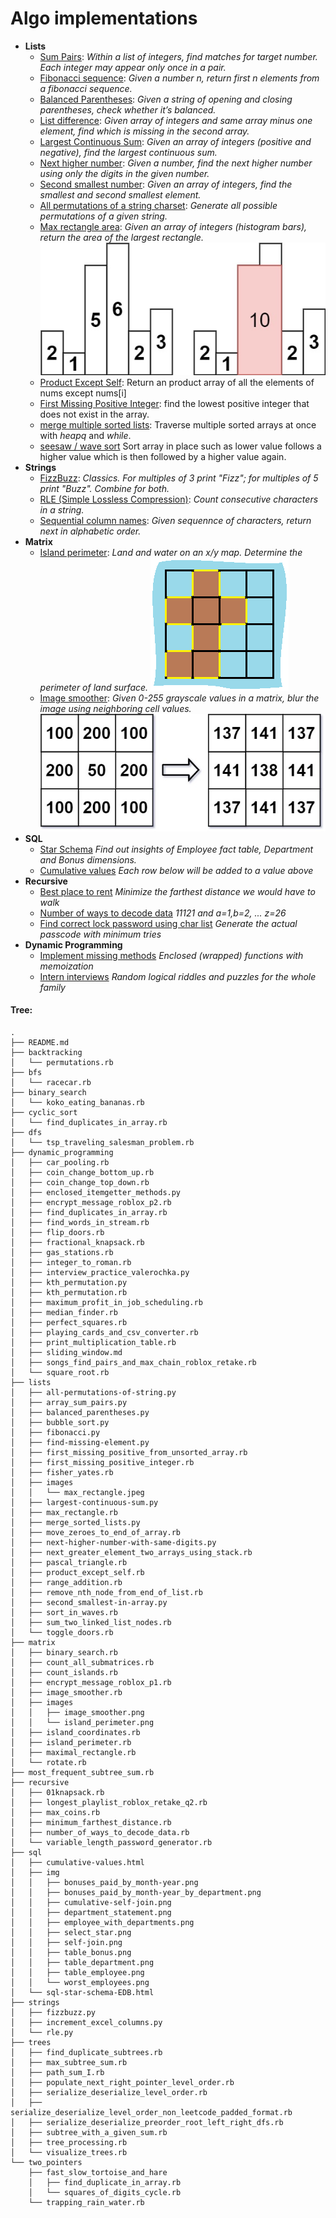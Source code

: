 # Algo implementations
- **Lists**
  * [Sum Pairs](lists/array_sum_pairs.py): 
    *Within a list of integers, find matches for target number. Each integer may appear only once in a pair.*
  * [Fibonacci sequence](lists/fibonacci.py):
    *Given a number n, return first n elements from a fibonacci sequence.*
  * [Balanced Parentheses](lists/balanced_parentheses.py):
    *Given a string of opening and closing parentheses, check whether it’s balanced.* 
  * [List difference](lists/find-missing-element.py):
    *Given array of integers and same array minus one element, find which is missing in the second array.* 
  * [Largest Continuous Sum](lists/largest-continuous-sum.py):
    *Given an array of integers (positive and negative), find the largest continuous sum.* 
  * [Next higher number](lists/next-higher-number-with-same-digits.py):
    *Given a number, find the next higher number using only the digits in the given number.*
  * [Second smallest number](lists/second_smallest-in-array.py):
    *Given an array of integers, find the smallest and second smallest element.*
  * [All permutations of a string charset](lists/all-permutations-of-string.py):
    *Generate all possible permutations of a given string.*
  * [Max rectangle area](lists/max_rectangle.rb):
    *Given an array of integers (histogram bars), return the area of the largest rectangle.*
    ![Max rectangle](lists/images/max_rectangle.jpeg)
  * [Product Except Self](lists/product_except_self.rb):
    Return an product array of all the elements of nums except nums[i]  
  * [First Missing Positive Integer](lists/first_missing_positive_integer.rb):
    find the lowest positive integer that does not exist in the array.  
  * [merge multiple sorted lists](lists/merge_sorted_lists.py):
    Traverse multiple sorted arrays at once with *heapq* and _while_.  
  * [seesaw / wave sort](lists/sort_in_waves.rb)
    Sort array in place such as lower value follows a higher value which is then followed by a higher value again.
- **Strings**
  * [FizzBuzz](strings/fizzbuzz.py): 
    *Classics. For multiples of 3 print "Fizz"; for multiples of 5 print "Buzz". Combine for both.*
  * [RLE (Simple Lossless Compression)](strings/rle.py):
    *Count consecutive characters in a string.* 
  * [Sequential column names](strings/increment_excel_columns.py):
    *Given sequennce of characters, return next in alphabetic order.* 
- **Matrix**
  * [Island perimeter](matrix/island_perimeter.rb): 
    *Land and water on an x/y map. Determine the perimeter of land surface.*
    ![Island perimeter](matrix/images/island_perimeter.png)
  * [Image smoother](matrix/image_smoother.rb): 
    *Given 0-255 grayscale values in a matrix, blur the image using neighboring cell values.*
    ![Image Smoother](matrix/images/image_smoother.png)
- **SQL**
  * [Star Schema](http://htmlpreview.github.io/?https://github.com/Kartoshka548/algos/blob/master/sql/sql-star-schema-EDB.html)
    *Find out insights of Employee fact table, Department and Bonus dimensions.*
  * [Cumulative values](http://htmlpreview.github.io/?https://github.com/Kartoshka548/algos/blob/master/sql/cumulative-values.html)
    *Each row below will be added to a value above*
- **Recursive**
  * [Best place to rent](recursive/minimum_farthest_distance.rb)
  *Minimize the farthest distance we would have to walk*
  * [Number of ways to decode data](recursive/number_of_ways_to_decode_data.rb)
  *11121 and a=1,b=2, ... z=26*
  * [Find correct lock password using char list](recursive/variable_length_password_generator.rb)
  *Generate the actual passcode with minimum tries*  
- **Dynamic Programming**
  * [Implement missing methods](dynamic_programming/enclosed_itemgetter_methods.py)
  *Enclosed (wrapped) functions with memoization*
  * [Intern interviews](intern_questions/interview_practice_valerochka.py)
  *Random logical riddles and puzzles for the whole family*
  
#### Tree:
```
.
├── README.md
├── backtracking
│   └── permutations.rb
├── bfs
│   └── racecar.rb
├── binary_search
│   └── koko_eating_bananas.rb
├── cyclic_sort
│   └── find_duplicates_in_array.rb
├── dfs
│   └── tsp_traveling_salesman_problem.rb
├── dynamic_programming
│   ├── car_pooling.rb
│   ├── coin_change_bottom_up.rb
│   ├── coin_change_top_down.rb
│   ├── enclosed_itemgetter_methods.py
│   ├── encrypt_message_roblox_p2.rb
│   ├── find_duplicates_in_array.rb
│   ├── find_words_in_stream.rb
│   ├── flip_doors.rb
│   ├── fractional_knapsack.rb
│   ├── gas_stations.rb
│   ├── integer_to_roman.rb
│   ├── interview_practice_valerochka.py
│   ├── kth_permutation.py
│   ├── kth_permutation.rb
│   ├── maximum_profit_in_job_scheduling.rb
│   ├── median_finder.rb
│   ├── perfect_squares.rb
│   ├── playing_cards_and_csv_converter.rb
│   ├── print_multiplication_table.rb
│   ├── sliding_window.md
│   ├── songs_find_pairs_and_max_chain_roblox_retake.rb
│   └── square_root.rb
├── lists
│   ├── all-permutations-of-string.py
│   ├── array_sum_pairs.py
│   ├── balanced_parentheses.py
│   ├── bubble_sort.py
│   ├── fibonacci.py
│   ├── find-missing-element.py
│   ├── first_missing_positive_from_unsorted_array.rb
│   ├── first_missing_positive_integer.rb
│   ├── fisher_yates.rb
│   ├── images
│   │   └── max_rectangle.jpeg
│   ├── largest-continuous-sum.py
│   ├── max_rectangle.rb
│   ├── merge_sorted_lists.py
│   ├── move_zeroes_to_end_of_array.rb
│   ├── next-higher-number-with-same-digits.py
│   ├── next_greater_element_two_arrays_using_stack.rb
│   ├── pascal_triangle.rb
│   ├── product_except_self.rb
│   ├── range_addition.rb
│   ├── remove_nth_node_from_end_of_list.rb
│   ├── second_smallest-in-array.py
│   ├── sort_in_waves.rb
│   ├── sum_two_linked_list_nodes.rb
│   └── toggle_doors.rb
├── matrix
│   ├── binary_search.rb
│   ├── count_all_submatrices.rb
│   ├── count_islands.rb
│   ├── encrypt_message_roblox_p1.rb
│   ├── image_smoother.rb
│   ├── images
│   │   ├── image_smoother.png
│   │   └── island_perimeter.png
│   ├── island_coordinates.rb
│   ├── island_perimeter.rb
│   ├── maximal_rectangle.rb
│   └── rotate.rb
├── most_frequent_subtree_sum.rb
├── recursive
│   ├── 01knapsack.rb
│   ├── longest_playlist_roblox_retake_q2.rb
│   ├── max_coins.rb
│   ├── minimum_farthest_distance.rb
│   ├── number_of_ways_to_decode_data.rb
│   └── variable_length_password_generator.rb
├── sql
│   ├── cumulative-values.html
│   ├── img
│   │   ├── bonuses_paid_by_month-year.png
│   │   ├── bonuses_paid_by_month-year_by_department.png
│   │   ├── cumulative-self-join.png
│   │   ├── department_statement.png
│   │   ├── employee_with_departments.png
│   │   ├── select_star.png
│   │   ├── self-join.png
│   │   ├── table_bonus.png
│   │   ├── table_department.png
│   │   ├── table_employee.png
│   │   └── worst_employees.png
│   └── sql-star-schema-EDB.html
├── strings
│   ├── fizzbuzz.py
│   ├── increment_excel_columns.py
│   └── rle.py
├── trees
│   ├── find_duplicate_subtrees.rb
│   ├── max_subtree_sum.rb
│   ├── path_sum_I.rb
│   ├── populate_next_right_pointer_level_order.rb
│   ├── serialize_deserialize_level_order.rb
│   ├── serialize_deserialize_level_order_non_leetcode_padded_format.rb
│   ├── serialize_deserialize_preorder_root_left_right_dfs.rb
│   ├── subtree_with_a_given_sum.rb
│   ├── tree_processing.rb
│   └── visualize_trees.rb
└── two_pointers
    ├── fast_slow_tortoise_and_hare
    │   ├── find_duplicate_in_array.rb
    │   └── squares_of_digits_cycle.rb
    └── trapping_rain_water.rb
```
